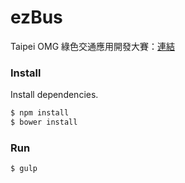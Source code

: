 # ezBus


Taipei OMG 綠色交通應用開發大賽：[連結](https://taipeiomg.bhuntr.com/)


### Install

Install dependencies.

```bash
$ npm install
$ bower install
```

### Run

```bash
$ gulp
```
